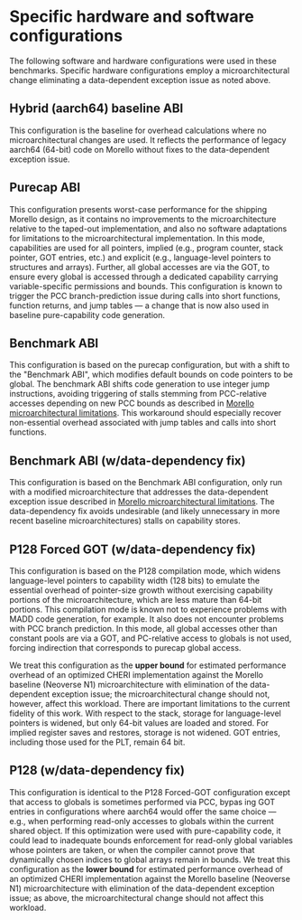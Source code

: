 # Specific hardware and software configurations

The following software and hardware configurations were used in these
benchmarks.
Specific hardware configurations employ a microarchitectural change
eliminating a data-dependent exception issue as noted above.

## Hybrid (aarch64) baseline ABI

This configuration is the baseline for overhead calculations where no
microarchitectural changes are used.
It reflects the performance of legacy aarch64 (64-bit) code on Morello without
fixes to the data-dependent exception issue.

## Purecap ABI

This configuration presents worst-case performance for the shipping Morello
design, as it contains no improvements to the microarchitecture relative to
the taped-out implementation, and also no software adaptations for limitations
to the microarchitectural implementation.
In this mode, capabilities are used for all pointers, implied (e.g., program
counter, stack pointer, GOT entries, etc.) and explicit (e.g., language-level
pointers to structures and arrays).
Further, all global accesses are via the GOT, to ensure every global is
accessed through a dedicated capability carrying variable-specific permissions
and bounds.
This configuration is known to trigger the PCC branch-prediction issue during
calls into short functions, function returns, and jump tables &mdash; a change
that is now also used in baseline pure-capability code generation.

## Benchmark ABI

This configuration is based on the purecap configuration, but with a shift to
the "Benchmark ABI", which modifies default bounds on code pointers to be
global.
The benchmark ABI shifts code generation to use integer jump instructions,
avoiding triggering of stalls stemming from PCC-relative accesses depending on
new PCC bounds as described in [Morello microarchitectural
limitations](../performance-methodology/morello-microarchitectural-limitations.md).
This workaround should especially recover non-essential overhead associated
with jump tables and calls into short functions.

## Benchmark ABI (w/data-dependency fix)

This configuration is based on the Benchmark ABI configuration, only run with
a modified microarchitecture that addresses the data-dependent exception issue
described in [Morello microarchitectural
limitations](../performance-methodology/morello-microarchitectural-limitations.md).
The data-dependency fix avoids undesirable (and likely unnecessary in more
recent baseline microarchitectures) stalls on capability stores.

## P128 Forced GOT (w/data-dependency fix)

This configuration is based on the P128 compilation mode, which widens
language-level pointers to capability width (128 bits) to emulate the
essential overhead of pointer-size growth without exercising capability
portions of the microarchitecture, which are less mature than 64-bit portions.
This compilation mode is known not to experience problems with MADD code
generation, for example.
It also does not encounter problems with PCC branch prediction.
In this mode, all global accesses other than constant pools are via a GOT, and
PC-relative access to globals is not used, forcing indirection that
corresponds to purecap global access.

We treat this configuration as the **upper bound** for estimated performance
overhead of an optimized CHERI implementation against the Morello baseline
(Neoverse N1) microarchitecture with elimination of the data-dependent
exception issue; the microarchitectural change should not, however, affect
this workload.
There are important limitations to the current fidelity of this work.
With respect to the stack, storage for language-level pointers is widened, but
only 64-bit values are loaded and stored.
For implied register saves and restores, storage is not widened.
GOT entries, including those used for the PLT, remain 64 bit.

## P128 (w/data-dependency fix)

This configuration is identical to the P128 Forced-GOT configuration except
that access to globals is sometimes performed via PCC, bypas
ing GOT entries in configurations where aarch64 would offer the same choice
&mdash; e.g., when performing read-only accesses to globals within the current
shared object.
If this optimization were used with pure-capability code, it could lead to
inadequate bounds enforcement for read-only global variables whose pointers
are taken, or when the compiler cannot prove that dynamically chosen indices
to global arrays remain in bounds.
We treat this configuration as the **lower bound** for estimated performance
overhead of an optimized CHERI implementation against the Morello baseline
(Neoverse N1) microarchitecture with elimination of the data-dependent
exception issue; as above, the microarchitectural change should not affect
this workload.
